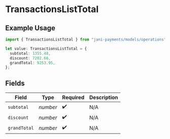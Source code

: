# TransactionsListTotal

## Example Usage

```typescript
import { TransactionsListTotal } from "jani-payments/models/operations";

let value: TransactionsListTotal = {
  subtotal: 1355.48,
  discount: 7202.66,
  grandTotal: 9253.95,
};
```

## Fields

| Field              | Type               | Required           | Description        |
| ------------------ | ------------------ | ------------------ | ------------------ |
| `subtotal`         | *number*           | :heavy_check_mark: | N/A                |
| `discount`         | *number*           | :heavy_check_mark: | N/A                |
| `grandTotal`       | *number*           | :heavy_check_mark: | N/A                |